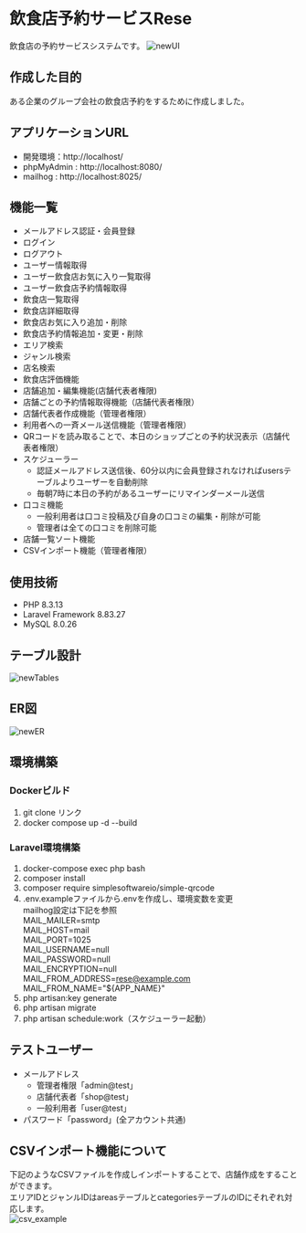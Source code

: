 # 飲食店予約サービスRese
飲食店の予約サービスシステムです。
![newUI](https://github.com/user-attachments/assets/68e337d2-748d-409f-a264-2e708814c206)

## 作成した目的
ある企業のグループ会社の飲食店予約をするために作成しました。

## アプリケーションURL
- 開発環境：http://localhost/
- phpMyAdmin : http://localhost:8080/
- mailhog : http://localhost:8025/

## 機能一覧
- メールアドレス認証・会員登録
- ログイン
- ログアウト
- ユーザー情報取得
- ユーザー飲食店お気に入り一覧取得
- ユーザー飲食店予約情報取得
- 飲食店一覧取得
- 飲食店詳細取得
- 飲食店お気に入り追加・削除
- 飲食店予約情報追加・変更・削除
- エリア検索
- ジャンル検索
- 店名検索
- 飲食店評価機能
- 店舗追加・編集機能(店舗代表者権限)
- 店舗ごとの予約情報取得機能（店舗代表者権限）
- 店舗代表者作成機能（管理者権限）
- 利用者への一斉メール送信機能（管理者権限）
- QRコードを読み取ることで、本日のショップごとの予約状況表示（店舗代表者権限）
- スケジューラー
  - 認証メールアドレス送信後、60分以内に会員登録されなければusersテーブルよりユーザーを自動削除
  - 毎朝7時に本日の予約があるユーザーにリマインダーメール送信
- 口コミ機能
  - 一般利用者は口コミ投稿及び自身の口コミの編集・削除が可能
  - 管理者は全ての口コミを削除可能
- 店舗一覧ソート機能
- CSVインポート機能（管理者権限）

## 使用技術
- PHP 8.3.13
- Laravel Framework 8.83.27
- MySQL  8.0.26

## テーブル設計
![newTables](https://github.com/user-attachments/assets/6dba087f-30d4-4703-b236-3863c35d8272)

## ER図
![newER](https://github.com/user-attachments/assets/9bcf1b8b-fb30-468c-940d-d46af36e2e6c)

## 環境構築
### Dockerビルド
1. git clone リンク
2. docker compose up -d --build

### Laravel環境構築
1. docker-compose exec php bash
2. composer install
3. composer require simplesoftwareio/simple-qrcode
4. .env.exampleファイルから.envを作成し、環境変数を変更<br>
    mailhog設定は下記を参照<br>
        MAIL_MAILER=smtp<br>
        MAIL_HOST=mail<br>
        MAIL_PORT=1025<br>
        MAIL_USERNAME=null<br>
        MAIL_PASSWORD=null<br>
        MAIL_ENCRYPTION=null<br>
        MAIL_FROM_ADDRESS=rese@example.com<br>
        MAIL_FROM_NAME="${APP_NAME}"<br>
5. php artisan:key generate
6. php artisan migrate
7. php artisan schedule:work（スケジューラー起動）

## テストユーザー
- メールアドレス
  - 管理者権限「admin@test」
  - 店舗代表者「shop@test」
  - 一般利用者「user@test」
- パスワード「password」(全アカウント共通)

## CSVインポート機能について
下記のようなCSVファイルを作成しインポートすることで、店舗作成をすることができます。<br>
エリアIDとジャンルIDはareasテーブルとcategoriesテーブルのIDにそれぞれ対応します。<br>
![csv_example](https://github.com/user-attachments/assets/f9be6c99-21ba-4ae3-8fa3-9f2a6b34b22f)
